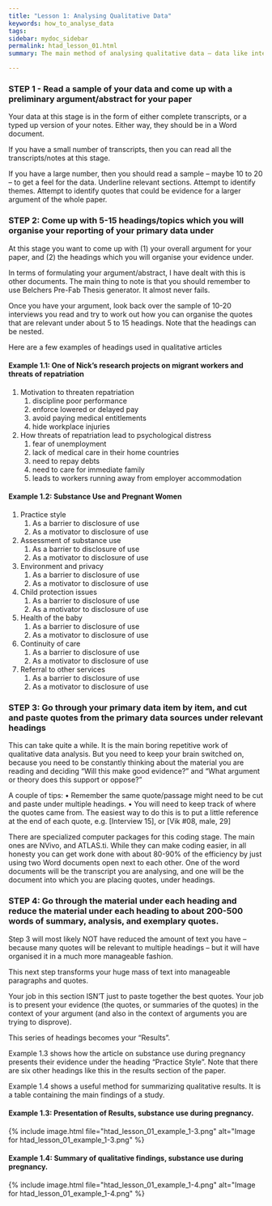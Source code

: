 ```yaml
---
title: "Lesson 1: Analysing Qualitative Data"
keywords: how_to_analyse_data
tags: 
sidebar: mydoc_sidebar
permalink: htad_lesson_01.html
summary: The main method of analysing qualitative data – data like interviews, video footage, letters, etc. – is to code the data into thematic categories. I am going to assume for sake of convenience that in your case you are coding up qualitative interviews, but a similar method would be used for most qualitative data sources.

---
```


### STEP 1 - Read a sample of your data and come up with a preliminary argument/abstract for your paper

Your data at this stage is in the form of either complete transcripts, or a typed up version of your notes. Either way, they should be in a Word document.

If you have a small number of transcripts, then you can read all the transcripts/notes at this stage.

If you have a large number, then you should read a sample – maybe 10 to 20 – to get a feel for the data. Underline relevant sections. Attempt to identify themes. Attempt to identify quotes that could be evidence for a larger argument of the whole paper.

### STEP 2: Come up with 5-15 headings/topics which you will organise your reporting of your primary data under

At this stage you want to come up with (1) your overall argument for your paper, and (2) the headings which you will organise your evidence under.

In terms of formulating your argument/abstract, I have dealt with this is other documents. The main thing to note is that you should remember to use Belchers Pre-Fab Thesis generator. It almost never fails. 

Once you have your argument, look back over the sample of 10-20 interviews you read and try to work out how you can organise the quotes that are relevant under about 5 to 15 headings. Note that the headings can be nested.  

Here are a few examples of headings used in qualitative articles

#### Example 1.1: One of Nick’s research projects on migrant workers and threats of repatriation
1.  Motivation to threaten repatriation
    1. discipline poor performance
    1. enforce lowered or delayed pay
    1. avoid paying medical entitlements
    1. hide workplace injuries
2.  How threats of repatriation lead to psychological distress 
    1. fear of unemployment 
    1. lack of medical care in their home countries
    1. need to repay debts 
    1. need to care for immediate family
    1. leads to workers running away from employer accommodation

#### Example 1.2: Substance Use and Pregnant Women
1.  Practice style
    1. As a barrier to disclosure of use
    1. As a motivator to disclosure of use
2.  Assessment of substance use
    1. As a barrier to disclosure of use
    1. As a motivator to disclosure of use
3.  Environment and privacy
    1. As a barrier to disclosure of use
    1. As a motivator to disclosure of use
4.  Child protection issues
    1. As a barrier to disclosure of use
    1. As a motivator to disclosure of use
5.  Health of the baby
    1. As a barrier to disclosure of use
    1. As a motivator to disclosure of use
6.  Continuity of care
    1. As a barrier to disclosure of use
    1. As a motivator to disclosure of use
7.  Referral to other services
    1. As a barrier to disclosure of use
    1. As a motivator to disclosure of use

### STEP 3: Go through your primary data item by item, and cut and paste quotes from the primary data sources under relevant headings
This can take quite a while. It is the main boring repetitive work of qualitative data analysis. But you need to keep your brain switched on, because you need to be constantly thinking about the material you are reading and deciding “Will this make good evidence?” and “What argument or theory does this support or oppose?”

A couple of tips:
• Remember the same quote/passage might need to be cut and paste under multiple headings. 
• You will need to keep track of where the quotes came from. The easiest way to do this is to put a little reference at the end of each quote, e.g. [Interview 15], or [Vik #08, male, 29]

There are specialized computer packages for this coding stage. The main ones are NVivo, and ATLAS.ti.  While they can make coding easier, in all honesty you can get work done with about 80-90% of the efficiency by just using two Word documents open next to each other. One of the word documents will be the transcript you are analysing, and one will be the document into which you are placing quotes, under headings.

### STEP 4: Go through the material under each heading and reduce the material under each heading to about 200-500 words of summary, analysis, and exemplary quotes.

Step 3 will most likely NOT have reduced the amount of text you have – because many quotes will be relevant to multiple headings – but it will have organised it in a much more manageable fashion.

This next step transforms your huge mass of text into manageable paragraphs and quotes.

Your job in this section ISN’T just to paste together the best quotes. Your job is to present your evidence (the quotes, or summaries of the quotes) in the context of your argument (and also in the context of arguments you are trying to disprove).

This series of headings becomes your “Results”.

Example 1.3 shows how the article on substance use during pregnancy presents their evidence under the heading “Practice Style”. Note that there are six other headings like this in the results section of the paper.

Example 1.4 shows a useful method for summarizing qualitative results. It is a table containing the main findings of a study.
 
#### Example 1.3:  Presentation of Results, substance use during pregnancy.

{% include image.html file="htad_lesson_01_example_1-3.png" alt="Image for htad_lesson_01_example_1-3.png" %}

#### Example 1.4: Summary of qualitative findings, substance use during pregnancy.

{% include image.html file="htad_lesson_01_example_1-4.png" alt="Image for htad_lesson_01_example_1-4.png" %}



